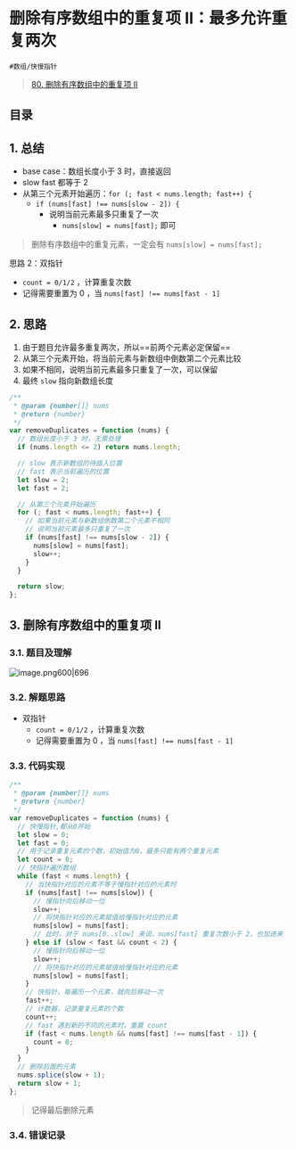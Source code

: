 
# 删除有序数组中的重复项 II：最多允许重复两次


`#数组/快慢指针`

> [80. 删除有序数组中的重复项 II](https://leetcode.cn/problems/remove-duplicates-from-sorted-array-ii/)


## 目录
<!-- toc -->
 ## 1. 总结 

- base case：数组长度小于 3 时，直接返回
- slow fast 都等于 2
- 从第三个元素开始遍历：`for (; fast < nums.length; fast++) {`
	- `if (nums[fast] !== nums[slow - 2]) {`
		- 说明当前元素最多只重复了一次
			- `nums[slow] = nums[fast];` 即可

>  删除有序数组中的重复元素，一定会有 `nums[slow] = nums[fast];`


思路 2：双指针
- `count = 0/1/2` ，计算重复次数
- 记得需要重置为 0 ，当 `nums[fast] !== nums[fast - 1]`

## 2. 思路

1. 由于题目允许最多重复两次，所以==前两个元素必定保留==
2. 从第三个元素开始，将当前元素与新数组中倒数第二个元素比较
3. 如果不相同，说明当前元素最多只重复了一次，可以保留
4. 最终 `slow` 指向新数组长度

```javascript
/**
 * @param {number[]} nums
 * @return {number}
 */
var removeDuplicates = function (nums) {
  // 数组长度小于 3 时，无需处理
  if (nums.length <= 2) return nums.length;

  // slow 表示新数组的待插入位置
  // fast 表示当前遍历的位置
  let slow = 2;
  let fast = 2;

  // 从第三个元素开始遍历
  for (; fast < nums.length; fast++) {
    // 如果当前元素与新数组倒数第二个元素不相同
    // 说明当前元素最多只重复了一次
    if (nums[fast] !== nums[slow - 2]) {
      nums[slow] = nums[fast];
      slow++;
    }
  }

  return slow;
};

```

## 3. 删除有序数组中的重复项 II

### 3.1. 题目及理解

![image.png600|696](https://832-1310531898.cos.ap-beijing.myqcloud.com/202407281632176.png?imageSlim)

### 3.2. 解题思路

- 双指针
	- `count = 0/1/2` ，计算重复次数
	- 记得需要重置为 0 ，当 `nums[fast] !== nums[fast - 1]`

### 3.3. 代码实现

```javascript
/**
 * @param {number[]} nums
 * @return {number}
 */
var removeDuplicates = function (nums) {
  // 快慢指针,都从0开始
  let slow = 0;
  let fast = 0;
  // 用于记录重复元素的个数，初始值为0，最多只能有两个重复元素
  let count = 0;
  // 快指针遍历数组
  while (fast < nums.length) {
    // 当快指针对应的元素不等于慢指针对应的元素时
    if (nums[fast] !== nums[slow]) {
      // 慢指针向后移动一位
      slow++;
      // 将快指针对应的元素赋值给慢指针对应的元素
      nums[slow] = nums[fast];
      // 此时，对于 nums[0..slow] 来说，nums[fast] 重复次数小于 2，也加进来
    } else if (slow < fast && count < 2) {
      // 慢指针向后移动一位
      slow++;
      // 将快指针对应的元素赋值给慢指针对应的元素
      nums[slow] = nums[fast];
    }
    // 快指针，每遍历一个元素，就向后移动一次
    fast++;
    // 计数器，记录重复元素的个数
    count++;
    // fast 遇到新的不同的元素时，重置 count
    if (fast < nums.length && nums[fast] !== nums[fast - 1]) {
      count = 0;
    }
  }
  // 删除后面的元素
  nums.splice(slow + 1);
  return slow + 1;
};

```

> 记得最后删除元素

### 3.4. 错误记录